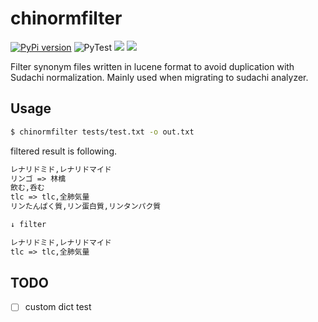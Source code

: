 # chinormfilter

[![PyPi version](https://img.shields.io/pypi/v/chinormfilter.svg)](https://pypi.python.org/pypi/chinormfilter/)
![PyTest](https://github.com/po3rin/chinormfilter/workflows/PyTest/badge.svg)
[![](https://img.shields.io/badge/python-3.7+-blue.svg)](https://www.python.org/downloads/release/python-390/)
![](https://img.shields.io/pypi/l/chinormfilter)

Filter synonym files written in lucene format to avoid duplication with Sudachi normalization. Mainly used when migrating to sudachi analyzer.

## Usage

```sh
$ chinormfilter tests/test.txt -o out.txt
```

filtered result is following.

```txt
レナリドミド,レナリドマイド
リンゴ => 林檎
飲む,呑む
tlc => tlc,全肺気量
リンたんぱく質,リン蛋白質,リンタンパク質

↓ filter

レナリドミド,レナリドマイド
tlc => tlc,全肺気量
```

## TODO
- [ ] custom dict test
